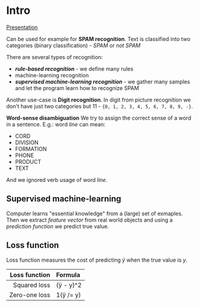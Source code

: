 # Intro
[Presentation](https://ufal.mff.cuni.cz/~holub/2018/docs/lec.Formal-Intro-to-ML.2018-10-03.posted.pdf)

Can be used for example for **SPAM recognition**.
Text is classified into two categories (binary classification) - *SPAM* or *not SPAM*

There are several types of recognition:
 - ***rule-based recognition*** - we define many rules
 - machine-learning recognition
 - ***supervised machine-learning recognition*** - we gather many samples and let the program learn how to recognize SPAM

Another use-case is **Digit recognition**.
In digit from picture recognition we don't have just two categories but 11 - `{0, 1, 2, 3, 4, 5, 6, 7, 8, 9, -}`.

**Word-sense disambiguation**
We try to assign the correct sense of a word in a sentence. E.g.: word *line* can mean:
 - CORD
 - DIVISION
 - FORMATION
 - PHONE
 - PRODUCT
 - TEXT

And we ignored verb usage of word *line*.

## Supervised machine-learning
Computer learns "essential knowledge" from a (large) set of exmaples.
Then we extract *feature vector* from real world objects and using a *prediction function* we predict true value.

## Loss function
Loss function measures the cost of predicting *ÿ* when the true value is *y*.

| Loss function |  Formula  |
|      ---:     |   :---    |
| Squared loss  | (ÿ - y)^2 |
| Zero-one loss | 1(ÿ /= y) |
